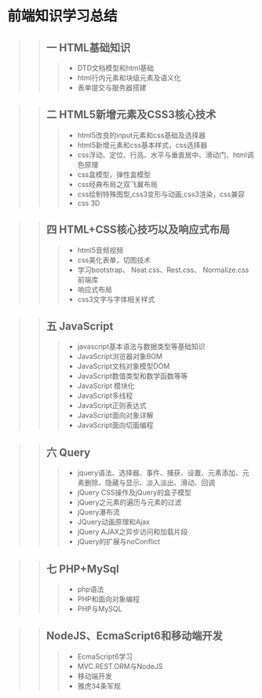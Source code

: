 前端知识学习总结
=======
>>## 一 HTML基础知识  
>>> * DTD文档模型和html基础  
>>> * html行内元素和块级元素及语义化
>>> * 表单提交与服务器搭建

>> ## 二 HTML5新增元素及CSS3核心技术
>>> * html5改良的input元素和css基础及选择器  
>>> * html5新增元素和css基本样式，css选择器
>>> * css浮动、定位、行高、水平与垂直居中、滑动门、html调色原理  
>>> * css盒模型，弹性盒模型  
>>> * css经典布局之双飞翼布局  
>>> * css绘制特殊图型,css3变形与动画,css3渲染，css兼容
>>> * css 3D


>> ## 四 HTML+CSS核心技巧以及响应式布局
>>> * html5音频视频
>>> * css美化表单，切图技术  
>>> * 学习bootstrap、 Neat.css、Rest.css、 Normalize.css前端库   
>>> * 响应式布局
>>> * css3文字与字体相关样式     


>> ## 五  JavaScript
>>> * javascript基本语法与数据类型等基础知识  
>>> * JavaScript浏览器对象BOM  
>>> * JavaScript文档对象模型DOM
>>> * JavaScript数值类型和数学函数等等  
>>> * JavaScript 模块化
>>> * JavaScript多线程
>>> * JavaScript正则表达式
>>> * JavaScript面向对象详解  
>>> * JavaScript面向切面编程

>> ## 六  Query  
>>> * jquery语法、选择器、事件、捕获、设置、元素添加、元素删除、隐藏与显示、淡入淡出、滑动、回调  
>>> * jQuery CSS操作及jQuery的盒子模型  
>>> * jQuery之元素的遍历与元素的过滤  
>>> * jQuery瀑布流  
>>> * JQuery动画原理和Ajax  
>>> * jQuery AJAX之异步访问和加载片段
>>> * jQuery的扩展与noConflict

>> ## 七 PHP+MySql  
>>> * php语法
>>> * PHP和面向对象编程  
>>> * PHP与MySQL

>> ## NodeJS、EcmaScript6和移动端开发  
>>> * EcmaScript6学习
>>> * MVC.REST.ORM与NodeJS  
>>> * 移动端开发
>>> * 雅虎34条军规
